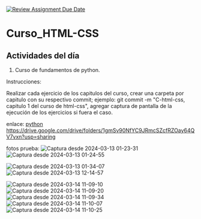 [![Review Assignment Due Date](https://classroom.github.com/assets/deadline-readme-button-24ddc0f5d75046c5622901739e7c5dd533143b0c8e959d652212380cedb1ea36.svg)](https://classroom.github.com/a/Jt0Ll3Dd)
# Curso_HTML-CSS
## Actividades del día

1. Curso de fundamentos de python.

Instrucciones:
  
  Realizar cada ejercicio de los capitulos del curso, crear una carpeta por capitulo con su respectivo commit; ejemplo: git commit -m "C-html-css, capitulo 1 del curso de html-css",
  agregar captura de pantalla de la ejecución de los  ejercicios si fuera el caso.

enlace: [python]('https://drive.google.com/drive/folders/1gmSv90NfYC9JRmcSZcfRZOay64QV7vxn?usp=sharing')
https://drive.google.com/drive/folders/1gmSv90NfYC9JRmcSZcfRZOay64QV7vxn?usp=sharing


fotos prueba:
![Captura desde 2024-03-13 01-23-31](https://github.com/Internship-ciancoders-24-1/Curso_HTML-CSS-Abigail-Alvarado/assets/74523252/ec47f3b8-9f99-4cfa-8cae-30fc331afc8a)
![Captura desde 2024-03-13 01-24-55](https://github.com/Internship-ciancoders-24-1/Curso_HTML-CSS-Abigail-Alvarado/assets/74523252/b0f6e4ab-19de-44c7-9452-71addc80ded9)

![Captura desde 2024-03-13 01-34-07](https://github.com/Internship-ciancoders-24-1/Curso_HTML-CSS-Abigail-Alvarado/assets/74523252/a9e685da-7e7a-4fd0-b51b-d74638823eea)
![Captura desde 2024-03-13 12-14-57](https://github.com/Internship-ciancoders-24-1/Curso_HTML-CSS-Abigail-Alvarado/assets/74523252/b3d2bbeb-f752-40f5-821a-a6ae1272dcf4)


![Captura desde 2024-03-14 11-09-10](https://github.com/Internship-ciancoders-24-1/Curso_HTML-CSS-Abigail-Alvarado/assets/74523252/4504938f-1bd2-4f61-85f7-66fa35c7af6b)
![Captura desde 2024-03-14 11-09-20](https://github.com/Internship-ciancoders-24-1/Curso_HTML-CSS-Abigail-Alvarado/assets/74523252/73505751-3da6-4c9d-a054-c8265b4ffbdd)
![Captura desde 2024-03-14 11-09-34](https://github.com/Internship-ciancoders-24-1/Curso_HTML-CSS-Abigail-Alvarado/assets/74523252/4db65ecb-31a3-4c0a-b81a-67ae756ca7b1)
![Captura desde 2024-03-14 11-10-07](https://github.com/Internship-ciancoders-24-1/Curso_HTML-CSS-Abigail-Alvarado/assets/74523252/76449889-f0d6-44d2-beed-055d611c11ff)
![Captura desde 2024-03-14 11-10-25](https://github.com/Internship-ciancoders-24-1/Curso_HTML-CSS-Abigail-Alvarado/assets/74523252/56c3a117-e5b9-4588-9a3d-7e55e702cdba)

